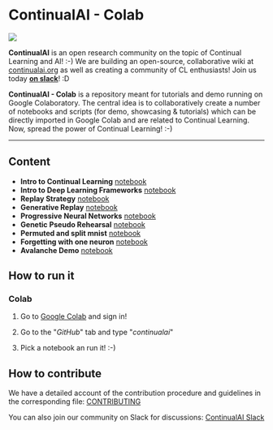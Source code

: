 # ContinualAI - Colab 
<img src="https://continualai.herokuapp.com/badge.svg">

**ContinualAI** is an open research community on the topic of Continual Learning and AI! :-)
We are building an open-source, collaborative wiki at [continualai.org](https://continualai.org) as well as creating a community of CL enthusiasts! Join us today **[on slack](https://continualai.herokuapp.com)**! :D

**ContinualAI - Colab** is a repository meant for tutorials and demo running on Google Colaboratory. The central idea is to collaboratively create a number of notebooks and scripts (for demo, showcasing & tutorials) which can be directly imported in Google Colab and are related to Continual Learning. Now, spread the power of Continual Learning! :-)

---

## Content

- **Intro to Continual Learning** [notebook](./notebooks/intro_to_continual_learning.ipynb)
- **Intro to Deep Learning Frameworks** [notebook](./notebooks/intro_to_dl_frameworks.ipynb)
- **Replay Strategy** [notebook](./notebooks/CL_via_simple_rehearsal.ipynb)
- **Generative Replay** [notebook](./notebooks/intro_to_generative_replay.ipynb)
- **Progressive Neural Networks** [notebook](./notebooks/CL_via_PNN.ipynb)
- **Genetic Pseudo Rehearsal** [notebook](./notebooks/Genetic_Pseudo_Rehearsal_Demo.ipynb)
- **Permuted and split mnist** [notebook](./notebooks/permuted_and_split_mnist.ipynb)
- **Forgetting with one neuron** [notebook](./notebooks/forgetting_with_one_neuron.ipynb)
- **Avalanche Demo** [notebook](./notebooks/avalanche_demo.ipynb)

## How to run it

### Colab
1. Go to [Google Colab](https://colab.research.google.com) and sign in!

2. Go to the "*GitHub*" tab and type "*continualai*"

3. Pick a notebook an run it! :-)

## How to contribute

We have a detailed account of the contribution procedure and guidelines in the corresponding file: [CONTRIBUTING](CONTRIBUTING.md)

You can also join our community on Slack for discussions: [ContinualAI Slack](https://continualai.herokuapp.com/)
